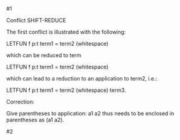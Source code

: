 #1

Conflict SHIFT-REDUCE

The first conflict is illustrated with the following:

LETFUN f p:t term1 = term2 (whitespace)

which can be reduced to term

LETFUN f p:t term1 = term2 (whitespace)

which can lead to a reduction to an application to term2, i.e.:

LETFUN f p:t term1 = term2 (whitespace) term3.

Correction:

Give parentheses to application: a1 a2 thus needs to be enclosed in parentheses as (a1 a2).

#2

